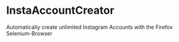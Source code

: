 # InstaAccountCreator
Automatically create unlimited Instagram Accounts with the Firefox Selenium-Browser
